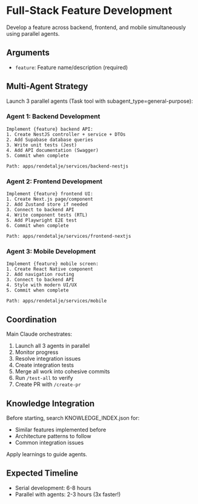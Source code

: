 # Full-Stack Feature Development

Develop a feature across backend, frontend, and mobile simultaneously using parallel agents.

## Arguments
- `feature`: Feature name/description (required)

## Multi-Agent Strategy

Launch 3 parallel agents (Task tool with subagent_type=general-purpose):

### Agent 1: Backend Development
```
Implement {feature} backend API:
1. Create NestJS controller + service + DTOs
2. Add Supabase database queries
3. Write unit tests (Jest)
4. Add API documentation (Swagger)
5. Commit when complete

Path: apps/rendetalje/services/backend-nestjs
```

### Agent 2: Frontend Development  
```
Implement {feature} frontend UI:
1. Create Next.js page/component
2. Add Zustand store if needed
3. Connect to backend API
4. Write component tests (RTL)
5. Add Playwright E2E test
6. Commit when complete

Path: apps/rendetalje/services/frontend-nextjs
```

### Agent 3: Mobile Development
```
Implement {feature} mobile screen:
1. Create React Native component
2. Add navigation routing
3. Connect to backend API  
4. Style with modern UI/UX
5. Commit when complete

Path: apps/rendetalje/services/mobile
```

## Coordination

Main Claude orchestrates:
1. Launch all 3 agents in parallel
2. Monitor progress
3. Resolve integration issues
4. Create integration tests
5. Merge all work into cohesive commits
6. Run `/test-all` to verify
7. Create PR with `/create-pr`

## Knowledge Integration

Before starting, search KNOWLEDGE_INDEX.json for:
- Similar features implemented before
- Architecture patterns to follow
- Common integration issues

Apply learnings to guide agents.

## Expected Timeline

- Serial development: 6-8 hours
- Parallel with agents: 2-3 hours (3x faster!)
